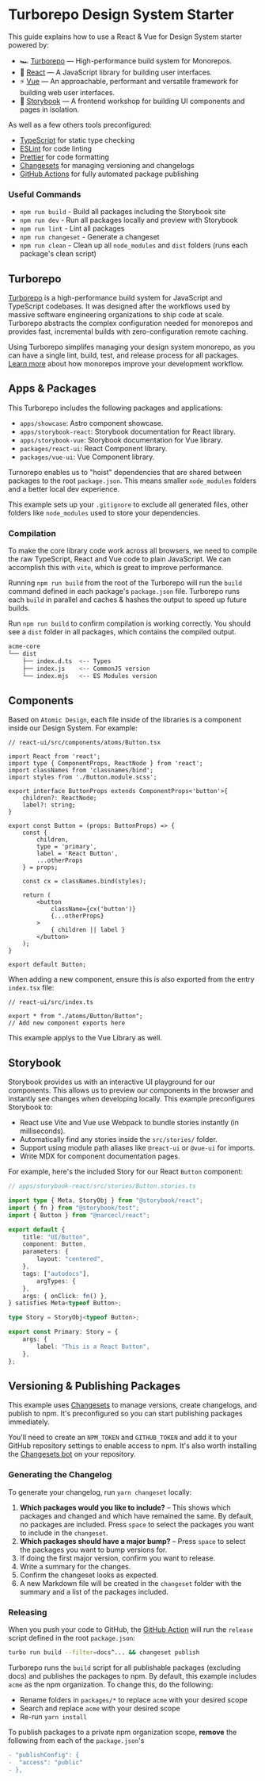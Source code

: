 # Turborepo Design System Starter

This guide explains how to use a React & Vue for Design System starter powered by:

- 🏎 [Turborepo](https://turborepo.org) — High-performance build system for Monorepos.
- 🚀 [React](https://reactjs.org/) — A JavaScript library for building user interfaces.
- ⚡ [Vue](https://vuejs.org/) — An approachable, performant and versatile framework for building web user interfaces.
- 📖 [Storybook](https://storybook.js.org/) — A frontend workshop for building UI components and pages in isolation.

As well as a few others tools preconfigured:

- [TypeScript](https://www.typescriptlang.org/) for static type checking
- [ESLint](https://eslint.org/) for code linting
- [Prettier](https://prettier.io) for code formatting
- [Changesets](https://github.com/changesets/changesets) for managing versioning and changelogs
- [GitHub Actions](https://github.com/changesets/action) for fully automated package publishing

### Useful Commands

- `npm run build` - Build all packages including the Storybook site
- `npm run dev` - Run all packages locally and preview with Storybook
- `npm run lint` - Lint all packages
- `npm run changeset` - Generate a changeset
- `npm run clean` - Clean up all `node_modules` and `dist` folders (runs each package's clean script)

## Turborepo

[Turborepo](https://turborepo.org) is a high-performance build system for JavaScript and TypeScript codebases. It was designed after the workflows used by massive software engineering organizations to ship code at scale. Turborepo abstracts the complex configuration needed for monorepos and provides fast, incremental builds with zero-configuration remote caching.

Using Turborepo simplifes managing your design system monorepo, as you can have a single lint, build, test, and release process for all packages. [Learn more](https://vercel.com/blog/monorepos-are-changing-how-teams-build-software) about how monorepos improve your development workflow.

## Apps & Packages

This Turborepo includes the following packages and applications:

- `apps/showcase`: Astro component showcase.
- `apps/storybook-react`: Storybook documentation for React library.
- `apps/storybook-vue`: Storybook documentation for Vue library.
- `packages/react-ui`: React Component library.
- `packages/vue-ui`: Vue Component library.

Turnorepo enables us to "hoist" dependencies that are shared between packages to the root `package.json`. This means smaller `node_modules` folders and a better local dev experience.

This example sets up your `.gitignore` to exclude all generated files, other folders like `node_modules` used to store your dependencies.

### Compilation

To make the core library code work across all browsers, we need to compile the raw TypeScript, React and Vue code to plain JavaScript. We can accomplish this with `vite`, which is great to improve performance.

Running `npm run build` from the root of the Turborepo will run the `build` command defined in each package's `package.json` file. Turborepo runs each `build` in parallel and caches & hashes the output to speed up future builds.


Run `npm run build` to confirm compilation is working correctly. You should see a `dist` folder in all packages, which contains the compiled output.

```bash
acme-core
└── dist
    ├── index.d.ts  <-- Types
    ├── index.js    <-- CommonJS version
    └── index.mjs   <-- ES Modules version
```

## Components

Based on `Atomic Design`, each file inside of the libraries is a component inside our Design System. For example:

```tsx
// react-ui/src/components/atoms/Button.tsx

import React from 'react';
import type { ComponentProps, ReactNode } from 'react';
import classNames from 'classnames/bind';
import styles from './Button.module.scss';

export interface ButtonProps extends ComponentProps<'button'>{
    children?: ReactNode;
    label?: string;
}

export const Button = (props: ButtonProps) => {
    const {
        children,
        type = 'primary',
        label = 'React Button',
        ...otherProps
    } = props;

    const cx = classNames.bind(styles);

    return (
        <button
            className={cx('button')}
            {...otherProps}
        >
            { children || label }
        </button>
    );
}

export default Button;
```

When adding a new component, ensure this is also exported from the entry `index.tsx` file:

```tsx
// react-ui/src/index.ts

export * from "./atoms/Button/Button";
// Add new component exports here
```

This example applys to the Vue Library as well.

## Storybook

Storybook provides us with an interactive UI playground for our components. This allows us to preview our components in the browser and instantly see changes when developing locally. This example preconfigures Storybook to:

- React use Vite and Vue use Webpack to bundle stories instantly (in milliseconds).
- Automatically find any stories inside the `src/stories/` folder.
- Support using module path aliases like `@react-ui` or `@vue-ui` for imports.
- Write MDX for component documentation pages.

For example, here's the included Story for our React `Button` component:

```ts
// apps/storybook-react/src/stories/Button.stories.ts

import type { Meta, StoryObj } from "@storybook/react";
import { fn } from "@storybook/test";
import { Button } from "@narcecl/react";

export default {
    title: "UI/Button",
    component: Button,
    parameters: {
        layout: "centered",
    },
    tags: ["autodocs"],
        argTypes: {
    },
    args: { onClick: fn() },
} satisfies Meta<typeof Button>;

type Story = StoryObj<typeof Button>;

export const Primary: Story = {
    args: {
        label: "This is a React Button",
    },
};
```

## Versioning & Publishing Packages

This example uses [Changesets](https://github.com/changesets/changesets) to manage versions, create changelogs, and publish to npm. It's preconfigured so you can start publishing packages immediately.

You'll need to create an `NPM_TOKEN` and `GITHUB_TOKEN` and add it to your GitHub repository settings to enable access to npm. It's also worth installing the [Changesets bot](https://github.com/apps/changeset-bot) on your repository.

### Generating the Changelog

To generate your changelog, run `yarn changeset` locally:

1. **Which packages would you like to include?** – This shows which packages and changed and which have remained the same. By default, no packages are included. Press `space` to select the packages you want to include in the `changeset`.
1. **Which packages should have a major bump?** – Press `space` to select the packages you want to bump versions for.
1. If doing the first major version, confirm you want to release.
1. Write a summary for the changes.
1. Confirm the changeset looks as expected.
1. A new Markdown file will be created in the `changeset` folder with the summary and a list of the packages included.

### Releasing

When you push your code to GitHub, the [GitHub Action](https://github.com/changesets/action) will run the `release` script defined in the root `package.json`:

```bash
turbo run build --filter=docs^... && changeset publish
```

Turborepo runs the `build` script for all publishable packages (excluding docs) and publishes the packages to npm. By default, this example includes `acme` as the npm organization. To change this, do the following:

- Rename folders in `packages/*` to replace `acme` with your desired scope
- Search and replace `acme` with your desired scope
- Re-run `yarn install`

To publish packages to a private npm organization scope, **remove** the following from each of the `package.json`'s

```diff
- "publishConfig": {
-  "access": "public"
- },
```
